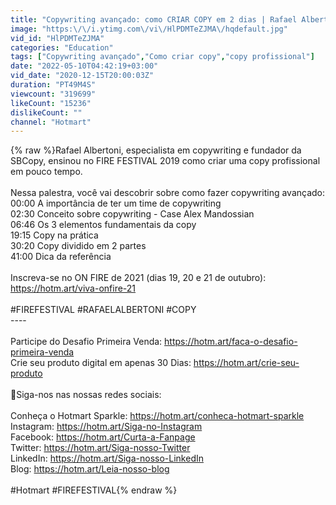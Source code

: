 ```yaml
---
title: "Copywriting avançado: como CRIAR COPY em 2 dias | Rafael Albertoni no FIRE FESTIVAL 2019"
image: "https:\/\/i.ytimg.com\/vi\/HlPDMTeZJMA\/hqdefault.jpg"
vid_id: "HlPDMTeZJMA"
categories: "Education"
tags: ["Copywriting avançado","Como criar copy","copy profissional"]
date: "2022-05-10T04:42:19+03:00"
vid_date: "2020-12-15T20:00:03Z"
duration: "PT49M4S"
viewcount: "319699"
likeCount: "15236"
dislikeCount: ""
channel: "Hotmart"
---
```

{% raw %}Rafael Albertoni, especialista em copywriting e fundador da SBCopy, ensinou no FIRE FESTIVAL 2019 como criar uma copy profissional em pouco tempo.<br /><br />Nessa palestra, você vai descobrir sobre como fazer copywriting avançado:<br />00:00 A importância de ter um time de copywriting<br />02:30 Conceito sobre copywriting - Case Alex Mandossian <br />06:46 Os 3 elementos fundamentais da copy<br />19:15 Copy na prática<br />30:20 Copy dividido em 2 partes<br />41:00 Dica da referência<br /><br />Inscreva-se no ON FIRE de 2021 (dias 19, 20 e 21 de outubro): <a rel="nofollow" target="blank" href="https://hotm.art/viva-onfire-21">https://hotm.art/viva-onfire-21</a><br /><br />#FIREFESTIVAL #RAFAELALBERTONI #COPY<br />----<br /><br />Participe do Desafio Primeira Venda: <a rel="nofollow" target="blank" href="https://hotm.art/faca-o-desafio-primeira-venda">https://hotm.art/faca-o-desafio-primeira-venda</a><br />Crie seu produto digital em apenas 30 Dias: <a rel="nofollow" target="blank" href="https://hotm.art/crie-seu-produto">https://hotm.art/crie-seu-produto</a><br /><br />📲Siga-nos nas nossas redes sociais:<br /><br />Conheça o Hotmart Sparkle: <a rel="nofollow" target="blank" href="https://hotm.art/conheca-hotmart-sparkle">https://hotm.art/conheca-hotmart-sparkle</a><br />Instagram: <a rel="nofollow" target="blank" href="https://hotm.art/Siga-no-Instagram">https://hotm.art/Siga-no-Instagram</a><br />Facebook: <a rel="nofollow" target="blank" href="https://hotm.art/Curta-a-Fanpage">https://hotm.art/Curta-a-Fanpage</a><br />Twitter: <a rel="nofollow" target="blank" href="https://hotm.art/Siga-nosso-Twitter">https://hotm.art/Siga-nosso-Twitter</a><br />LinkedIn: <a rel="nofollow" target="blank" href="https://hotm.art/Siga-nosso-LinkedIn">https://hotm.art/Siga-nosso-LinkedIn</a><br />Blog: <a rel="nofollow" target="blank" href="https://hotm.art/Leia-nosso-blog">https://hotm.art/Leia-nosso-blog</a><br /><br />#Hotmart #FIREFESTIVAL{% endraw %}
